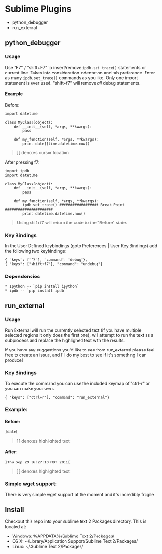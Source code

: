 Sublime Plugins
=========

* python_debugger
* run_external

## python_debugger

### Usage

Use "F7" / "shift+F7" to insert/remove `ipdb.set_trace()` statements on current line.
Takes into consideration indentation and tab preference.
Enter as many `ipdb.set_trace()` commands as you like. Only one import statement is ever used.
"shift+f7" will remove _all_ debug statements.

#### Example

Before:
    
    import datetime

    class MyClass(object):
        def __init__(self, *args, **kwargs):
            pass

        def my_function(self, *args, **kwargs):
            print date][time.datetime.now()

> ][ denotes cursor location

After pressing f7:

    import ipdb
    import datetime

    class MyClass(object):
        def __init__(self, *args, **kwargs):
            pass

        def my_function(self, *args, **kwargs):
            ipdb.set_trace() ################## Break Point ######################
            print datetime.datetime.now()


> Using shif+f7 will return the code to the "Before" state.

### Key Bindings

In the User Defined keybindings (goto Preferences | User Key Bindings) add the following two keybindings:

	{ "keys": ["f7"], "command": "debug"},
	{ "keys": ["shift+f7"], "command": "undebug"}

### Dependencies
 
	* Ipython -- `pip install ipython`
	* ipdb -- `pip install ipdb` 


## run_external

### Usage

Run External will run the currently selected text (if you have multiple selected regions it only does the first one),
will attempt to run the text as a subprocess and replace the highlighed text with the results.

If you have any suggestions you'd like to see from run_external please feel free to create an issue, and I'll do my
best to see if it's something I can produce!

### Key Bindings

To execute the command you can use the included keymap of "ctrl-r" or you can make your own.

    { "keys": ["ctrl+r"], "command": "run_external"}
    
### Example:

#### Before:

    ]date[
    
> ][ denotes highlighted text
    
#### After:

    ]Thu Sep 29 16:27:10 MDT 2011[

> ][ denotes highlighted text

### Simple wget support:

There is very simple wget support at the moment and it's incredibly fragile

Install
-----
Checkout this repo into your sublime text 2 Packages directory.
This is located at:

* Windows:
    %APPDATA%/Sublime Text 2/Packages/
* OS X:
    ~/Library/Application Support/Sublime Text 2/Packages/
* Linux:
    ~/.Sublime Text 2/Packages/